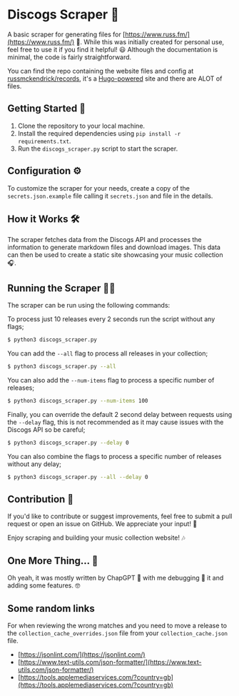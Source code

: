 # Discogs Scraper 🎵

A basic scraper for generating files for [https://www.russ.fm/](https://www.russ.fm/) 🎸. While this was initially created for personal use, feel free to use it if you find it helpful! 😃 Although the documentation is minimal, the code is fairly straightforward.

You can find the repo containing the website files and config at [russmckendrick/records](https://github.com/russmckendrick/records/), it's a [Hugo-powered](https://gohugo.io/) site and there are ALOT of files.

## Getting Started 🚀

1. Clone the repository to your local machine.
2. Install the required dependencies using `pip install -r requirements.txt`.
3. Run the `discogs_scraper.py` script to start the scraper.

## Configuration ⚙️

To customize the scraper for your needs, create a copy of the `secrets.json.example` file calling it `secrets.json` and file in the details.

## How it Works 🛠

The scraper fetches data from the Discogs API and processes the information to generate markdown files and download images. This data can then be used to create a static site showcasing your music collection 🎧.

## Running the Scraper 🏃‍♂️

The scraper can be run using the following commands:

To process just 10 releases every 2 seconds run the script without any flags;

```bash
$ python3 discogs_scraper.py
```

You can add the `--all` flag to process all releases in your collection;

```bash
$ python3 discogs_scraper.py --all
```

You can also add the `--num-items` flag to process a specific number of releases;

```bash
$ python3 discogs_scraper.py --num-items 100
```

Finally, you can override the default 2 second delay between requests using the `--delay` flag, this is not recommended as it may cause issues with the Discogs API so be careful;

```bash
$ python3 discogs_scraper.py --delay 0
```

You can also combine the flags to process a specific number of releases without any delay;

```bash
$ python3 discogs_scraper.py --all --delay 0
```

## Contribution 🤝

If you'd like to contribute or suggest improvements, feel free to submit a pull request or open an issue on GitHub. We appreciate your input! 🌟

Enjoy scraping and building your music collection website! 🎶

## One More Thing... 🤖

Oh yeah, it was mostly written by ChapGPT 💬 with me debugging 🐛 it and adding some features. 🤓

## Some random links

For when reviewing the wrong matches and you need to move a release to the `collection_cache_overrides.json` file from your `collection_cache.json` file.

- [https://jsonlint.com/](https://jsonlint.com/)
- [https://www.text-utils.com/json-formatter/](https://www.text-utils.com/json-formatter/)
- [https://tools.applemediaservices.com/?country=gb](https://tools.applemediaservices.com/?country=gb)